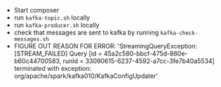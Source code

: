 * Start composer
* run `kafka-topic.sh` locally
* run `kafka-producer.sh` locally
* check that messages are sent to kafka by running `kafka-check-messages.sh`
* FIGURE OUT REASON FOR ERROR: 'StreamingQueryException: [STREAM_FAILED] Query [id = 45a2c580-bbcf-475d-860e-b60c44700583, runId = 33090615-6237-4592-a7cc-3fe7b40a5534] terminated with exception: org/apache/spark/kafka010/KafkaConfigUpdater'